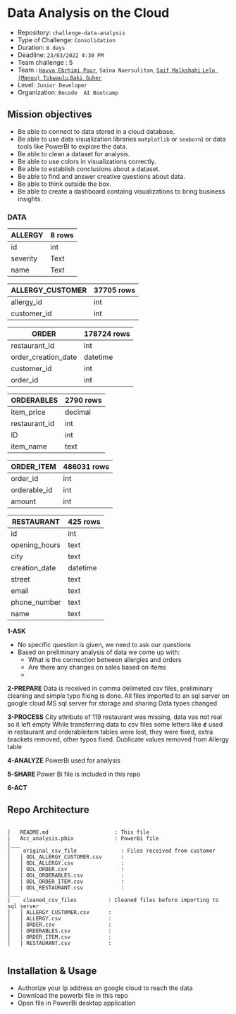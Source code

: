 # Data Analysis on the Cloud

- Repository: `challenge-data-analysis`
- Type of Challenge: `Consolidation`
- Duration: `8 days`
- Deadline: `23/03/2022 4:30 PM`
- Team challenge : 5
- Team : [`Havva Ebrhimi Pour`](https://www.linkedin.com/in/havva-ebrahimi-pour/), `Saina Nuersulitan`, [`Saif Malkshahi`](https://www.linkedin.com/in/saif-malkshahi/),[`Lelo (Manou) Tokwaulu`](https://www.linkedin.com/in/lelotokwaulu/),[`Baki Guher`](https://linkedin.com/in/baki-guher)
- Level: `Junior Developer`
- Organization: `Becode  AI Bootcamp`


## Mission objectives

- Be able to connect to data stored in a cloud database.
- Be able to use data visualization libraries `matplotlib` or `seaborn`) or data tools like PowerBI to explore the data.
- Be able to clean a dataset for analysis.
- Be able to use colors in visualizations correctly.
- Be able to establish conclusions about a dataset.
- Be able to find and answer creative questions about data.
- Be able to think outside the box.
- Be able to create a dashboard containg visualizations to bring business insights.


### DATA

| ALLERGY | 8 rows  |
| ----------- | ----------- |
| id | int |
| severity | Text |
| name | Text |


| ALLERGY_CUSTOMER | 37705 rows  |
| ----------- | ----------- |
| allergy_id | int |
| customer_id | int |


| ORDER | 178724 rows  |
| ----------- | ----------- |
| restaurant_id | int |
| order_creation_date | datetime |
| customer_id | int |
| order_id | int |


| ORDERABLES | 2790 rows  |
| ----------- | ----------- |
| item_price | decimal |
| restaurant_id | int |
| ID | int |
| item_name | text |

| ORDER_ITEM | 486031 rows  |
| ----------- | ----------- |
| order_id | int |
| orderable_id | int |
| amount | int |


| RESTAURANT | 425 rows  |
| ----------- | ----------- |
| id | int |
| opening_hours | text |
| city | text |
| creation_date | datetime |
| street | text |
| email | text |
| phone_number | text |
| name | text |

  


**1-ASK**
 - No specific question is given, we need to ask our questions
 - Based on preliminary analysis of data we come up with: 
   - What is the connection between allergies and orders
   - Are there any changes on sales based on items
   - 

**2-PREPARE**
Data is received in comma delimeted csv files, preliminary cleaning and simple typo fixing is done. 
All files imported to an sql server on google cloud MS sql server for storage and sharing
Data types changed 

**3-PROCESS**
City attribute of 119 restaurant was missing, data vas not real so it left empty
While transferring data to csv files some letters like ***é*** used in restaurant and orderableitem tables were lost, they were fixed, extra brackets removed, other typos fixed. Dublicate values removed from Allergy table 

**4-ANALYZE**
PowerBi used for analysis 

**5-SHARE**
Power Bi file is included in this repo

**6-ACT**



## Repo Architecture 

```

│   README.md                     : This file
|   Acc_analysis.pbix             : PowerBi file 
│___   
|    original_csv_file              : Files received from customer
│   │ ODL_ALLERGY_CUSTOMER.csv      : 
│   │ ODL_ALLERGY.csv               : 
│   │ ODL_ORDER.csv                 : 
│   | ODL_ORDERABLES.csv            : 
│   | ODL_ORDER_ITEM.csv            : 
│   | ODL_RESTAURANT.csv            : 
│___  
|    cleaned_csv_files          : Cleaned files before importing to sql server
│   │ ALLERGY_CUSTOMER.csv      : 
│   │ ALLERGY.csv               : 
│   │ ORDER.csv                 : 
│   | ORDERABLES.csv            : 
│   | ORDER_ITEM.csv            : 
│   | RESTAURANT.csv            : 
     
```

## Installation & Usage
 - Authorize your Ip address on google cloud to reach the data
 - Download the powerbi file in this repo
 - Open file in PowerBi desktop application

